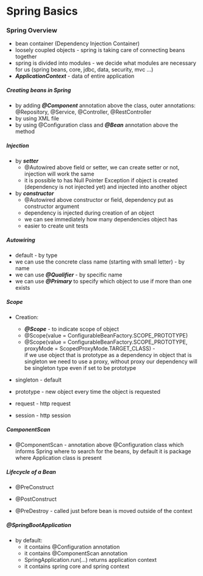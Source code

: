 # Spring Basics

### Spring Overview

* bean container (Dependency Injection Container)
* loosely coupled objects - spring is taking care of connecting beans together
* spring is divided into modules - we decide what modules are necessary
for us (spring beans, core, jdbc, data, security, mvc ...) 
* ___ApplicationContext___ - data of entire application

##### Creating beans in Spring
* by adding ___@Component___ annotation above the class, outer annotations:
@Repository, @Service, @Controller, @RestController
* by using XML file
* by using @Configuration class and ___@Bean___ annotation above the method

##### Injection 
* by ___setter___
    * @Autowired above field or setter, we can create setter or not, 
        injection will work the same
    * it is possible to has Null Pointer Exception if object is created 
    (dependency is not injected yet) and injected into another object 
* by ___constructor___
    * @Autowired above constructor or field, dependency put as 
    constructor argument
    * dependency is injected during creation of an object
    * we can see immediately how many dependencies object has
    * easier to create unit tests 

##### Autowiring
* default - by type
* we can use the concrete class name (starting with small letter) - by name 
* we can use ___@Qualifier___ - by specific name
* we can use ___@Primary___ to specify which object to use if more than
one exists

##### Scope
* Creation:
    * ___@Scope___ - to indicate scope of object
    * @Scope(value = ConfigurableBeanFactory.SCOPE_PROTOTYPE) 
    * @Scope(value = ConfigurableBeanFactory.SCOPE_PROTOTYPE, proxyMode = ScopedProxyMode.TARGET_CLASS) -  
    if we use object that is prototype as a dependency in object that
    is singleton we need to use a proxy, without proxy our dependency
    will be singleton type even if set to be prototype

* singleton - default
* prototype - new object every time the object is requested
* request - http request
* session - http session

##### ComponentScan

* @ComponentScan - annotation above @Configuration class which informs
    Spring where to search for the beans, by default it is package where 
    Application class is present
    
##### Lifecycle of a Bean

* @PreConstruct

* @PostConstruct 

* @PreDestroy - called just before bean is moved outside of the context 

##### @SpringBootApplication

* by default:
    * it contains @Configuration annotation
    * it contains @ComponentScan annotation
    * SpringApplication.run(...) returns application context
    * it contains spring core and spring context 
